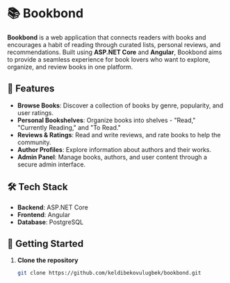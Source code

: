 # 📚 Bookbond

**Bookbond** is a web application that connects readers with books and encourages a habit of reading through curated lists, personal reviews, and recommendations. Built using **ASP.NET Core** and **Angular**, Bookbond aims to provide a seamless experience for book lovers who want to explore, organize, and review books in one platform.

## 🌟 Features
- **Browse Books**: Discover a collection of books by genre, popularity, and user ratings.
- **Personal Bookshelves**: Organize books into shelves - "Read," "Currently Reading," and "To Read."
- **Reviews & Ratings**: Read and write reviews, and rate books to help the community.
- **Author Profiles**: Explore information about authors and their works.
- **Admin Panel**: Manage books, authors, and user content through a secure admin interface.

## 🛠️ Tech Stack
- **Backend**: ASP.NET Core
- **Frontend**: Angular
- **Database**: PostgreSQL 
  
## 🚀 Getting Started

1. **Clone the repository**
   ```bash
   git clone https://github.com/keldibekovulugbek/bookbond.git
